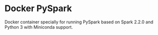 # Docker PySpark

Docker container specially for running PySpark based on Spark 2.2.0 and Python 3 with Miniconda support.
